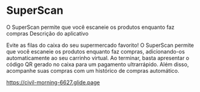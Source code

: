 # SuperScan
O SuperScan permite que você escaneie os produtos enquanto faz compras
Descrição do aplicativo

Evite as filas do caixa do seu supermercado favorito! O SuperScan permite que você escaneie os produtos enquanto faz compras, adicionando-os automaticamente ao seu carrinho virtual. Ao terminar, basta apresentar o código QR gerado no caixa para um pagamento ultrarrápido. Além disso, acompanhe suas compras com um histórico de compras automático.

https://civil-morning-6627.glide.page
